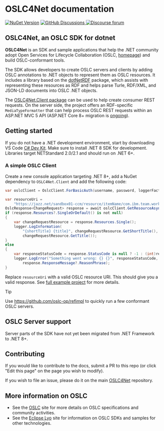OSLC4Net documentation
===========================

[![NuGet Version](https://img.shields.io/nuget/v/OSLC4Net.Core)](https://www.nuget.org/packages/OSLC4Net.Core#versions-body-tab)
[![GitHub Discussions](https://img.shields.io/github/discussions/oslc/oslc4net)
](https://github.com/OSLC/oslc4net/discussions)
[![Discourse forum](https://img.shields.io/discourse/users?color=28bd84&server=https%3A%2F%2Fforum.open-services.net%2F)](https://forum.open-services.net/c/sdks/oslc4net/10)

## OSLC4Net, an OSLC SDK for dotnet

**OSLC4Net** is an SDK and sample applications that help the .NET community
adopt Open Services for Lifecycle Collaboration (OSLC,
[homepage](http://open-services.net)) and build OSLC-conformant tools.

The SDK allows developers to create OSLC servers and clients by adding OSLC
annotations to .NET objects to represent them as OSLC resources. It includes a
library based on the [dotNetRDF](https://dotnetrdf.org/) package, which assists
with representing these resources as RDF and helps parse Turle, RDF/XML, and
JSON-LD documents into OSLC .NET objects.

The [OSLC4Net.Client package](https://www.nuget.org/packages/OSLC4Net.Client/)
can be used to help create consumer REST requests. On the server side, the
project offers an RDF-specific `MediaTypeFormatter` that can help process OSLC
REST requests within an ASP.NET MVC 5 API (ASP.NET Core 8+ migration is
[ongoing](https://github.com/OSLC/oslc4net/issues/218)).

## Getting started

If you do not have a .NET development environment, start by downloading VS Code
[C# Dev
Kit](https://marketplace.visualstudio.com/items?itemName=ms-dotnettools.csdevkit).
Make sure to install .NET 8 SDK for development. Libraries target NETStandard
2.0/2.1 and should run on .NET 6+.

### A simple OSLC Client

Create a new console application targeting .NET 8+, add a NuGet dependency to
`OSLC4Net.Client` and add the following code:

```csharp
var oslcClient = OslcClient.ForBasicAuth(username, password, loggerFactory.CreateLogger<OslcClient>());

var resourceUri =
    "https://jazz.net/sandbox01-ccm/resource/itemName/com.ibm.team.workitem.WorkItem/1300";
OslcResponse<ChangeRequest> response = await oslcClient.GetResourceAsync<ChangeRequest>(resourceUri);
if (response.Resources?.SingleOrDefault() is not null)
{
    var changeRequestResource = response.Resources.Single();
    logger.LogInformation(
        "{shortTitle} {title}", changeRequestResource.GetShortTitle(),
        changeRequestResource.GetTitle());
}
else
{
    var responseStatusCode = response.StatusCode is null ? -1 : (int)response.StatusCode;
    logger.LogError("Something went wrong: {} {}", responseStatusCode,
        response.ResponseMessage?.ReasonPhrase);
}
```

Replace `resourceUri` with a valid OSLC resource URI. This should give you a
valid response. See [full example
project](./OSLC4Net_SDK/Examples/Oslc4NetExamples.Client/) for more details.

> [!TIP]
>
> Use https://github.com/oslc-op/refimpl to quickly run a few conformant OSLC
> servers.

## OSLC Server support

Server parts of the SDK have not yet been migrated from .NET Framework to .NET
8+.

## Contributing

If you would like to contribute to the docs, submit a PR to this repo (or click
"Edit this page" on the page you wish to modify).

If you wish to file an issue, please do it on the main
[OSLC4Net](https://github.com/OSLC/oslc4net) repository.

## More information on OSLC

* See the [OSLC](http://open-services.net/) site for more details on OSLC
  specifications and community activities.
* See the [Eclipse Lyo](http://eclipse.org/lyo) site for information on OSLC
  SDKs and samples for other technologies.
